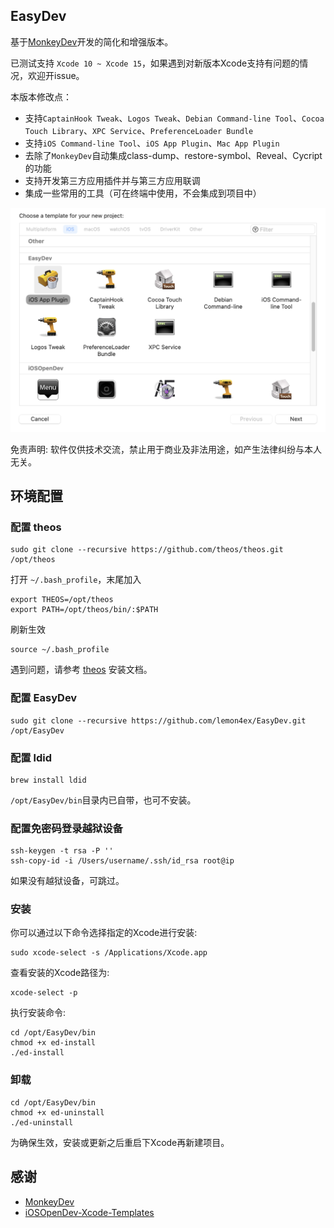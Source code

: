 ## EasyDev

基于[MonkeyDev](https://github.com/AloneMonkey/MonkeyDev)开发的简化和增强版本。

已测试支持 `Xcode 10 ~ Xcode 15`，如果遇到对新版本Xcode支持有问题的情况，欢迎开issue。

本版本修改点：

* 支持`CaptainHook Tweak`、`Logos Tweak`、`Debian Command-line Tool`、`Cocoa Touch Library`、`XPC Service`、`PreferenceLoader Bundle`
* 支持`iOS Command-line Tool`、`iOS App Plugin`、`Mac App Plugin`
* 去除了`MonkeyDev`自动集成class-dump、restore-symbol、Reveal、Cycript的功能
* 支持开发第三方应用插件并与第三方应用联调
* 集成一些常用的工具（可在终端中使用，不会集成到项目中）

![](ScreenShots/QQ20221213-213954@2x.png)

免责声明: 软件仅供技术交流，禁止用于商业及非法用途，如产生法律纠纷与本人无关。

## 环境配置

### 配置 theos

```
sudo git clone --recursive https://github.com/theos/theos.git /opt/theos
```

打开 `~/.bash_profile`，末尾加入

```
export THEOS=/opt/theos
export PATH=/opt/theos/bin/:$PATH
```

刷新生效

```
source ~/.bash_profile
```

遇到问题，请参考 [theos](https://github.com/theos/theos/wiki/Installation) 安装文档。

### 配置 EasyDev

```
sudo git clone --recursive https://github.com/lemon4ex/EasyDev.git /opt/EasyDev
```

### 配置 ldid

```
brew install ldid
```

`/opt/EasyDev/bin`目录内已自带，也可不安装。

### 配置免密码登录越狱设备

```
ssh-keygen -t rsa -P ''
ssh-copy-id -i /Users/username/.ssh/id_rsa root@ip
```

如果没有越狱设备，可跳过。

### 安装

你可以通过以下命令选择指定的Xcode进行安装:

```
sudo xcode-select -s /Applications/Xcode.app
```

查看安装的Xcode路径为:

```
xcode-select -p
```

执行安装命令:

```
cd /opt/EasyDev/bin
chmod +x ed-install
./ed-install
```

### 卸载
```
cd /opt/EasyDev/bin
chmod +x ed-uninstall
./ed-uninstall
```

为确保生效，安装或更新之后重启下Xcode再新建项目。

## 感谢
* [MonkeyDev](https://github.com/AloneMonkey/MonkeyDev)
* [iOSOpenDev-Xcode-Templates](https://github.com/kokoabim/iOSOpenDev-Xcode-Templates)
